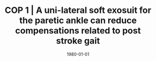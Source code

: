 ---
title: "COP 1 | A uni-lateral soft exosuit for the paretic ankle can reduce compensations related to post stroke gait"
collection: publications
permalink: /publication/CO-1
date: 1980-01-01
venue: 'Engineering'
paperurl: '/files/abstracts/2017_ASB_POSTER.pdf'
citation: '<b>Kudzia P.</b>, Bae J., Sloot L., Long A., Hendron K., Holt K., O’Donnell K., Ellis T., Awad L., Walsh C., A uni-lateral soft exosuit for the paretic ankle can reduce compensations related to post stroke gait, <i>American Society of Biomechanics 41st Meeting </i>. Boulder, Colorado, USA. <b>2017</b>'
---